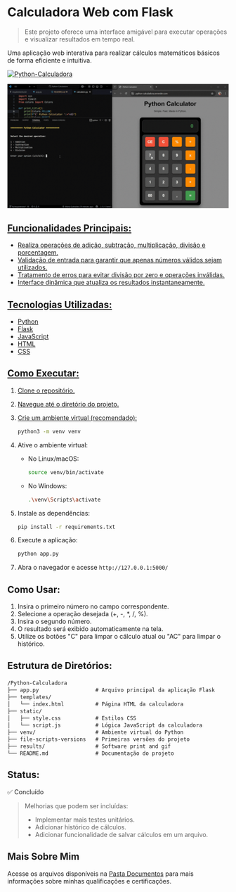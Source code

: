 # Calculadora Web com Flask

>   Este projeto oferece uma interface amigável para executar operações e visualizar resultados em tempo real.

Uma aplicação web interativa para realizar cálculos matemáticos básicos de forma eficiente e intuitiva.

<a href="https://python-calculadora.onrender.com/"><img src="https://img.shields.io/badge/-Calculadora%20Python-000000?style=for-the-badge" alt="Python-Calculadora">

![Tela do sistema](https://github.com/vitoriapguimaraes/Python-Calculadora/blob/main/results/calculate.gif)

## Funcionalidades Principais:

-   Realiza operações de adição, subtração, multiplicação, divisão e porcentagem.
-   Validação de entrada para garantir que apenas números válidos sejam utilizados.
-   Tratamento de erros para evitar divisão por zero e operações inválidas.
-   Interface dinâmica que atualiza os resultados instantaneamente.

## Tecnologias Utilizadas:

-   Python
-   Flask
-   JavaScript
-   HTML
-   CSS

## Como Executar:

1.  Clone o repositório.
2.  Navegue até o diretório do projeto.
3.  Crie um ambiente virtual (recomendado):

    ```bash
    python3 -m venv venv
    ```

4.  Ative o ambiente virtual:

    -   No Linux/macOS:

        ```bash
        source venv/bin/activate
        ```

    -   No Windows:

        ```bash
        .\venv\Scripts\activate
        ```

5.  Instale  as dependências:

    ```bash
    pip install -r requirements.txt
    ```

6.  Execute a aplicação:

    ```bash
    python app.py
    ```

7.  Abra o navegador e acesse `http://127.0.0.1:5000/`

## Como Usar:

1.  Insira o primeiro número no campo correspondente.
2.  Selecione a operação desejada (+, -, *, /, %).
3.  Insira o segundo número.
4.  O resultado será exibido automaticamente na tela.
5.  Utilize os botões "C" para limpar o cálculo atual ou "AC" para limpar o histórico.

## Estrutura de Diretórios:

```
/Python-Calculadora
├── app.py                  # Arquivo principal da aplicação Flask
├── templates/
│   └── index.html          # Página HTML da calculadora
├── static/
│   ├── style.css           # Estilos CSS
│   └── script.js           # Lógica JavaScript da calculadora
├── venv/                   # Ambiente virtual do Python
├── file-scripts-versions   # Primeiras versões do projeto
├── results/                # Software print and gif
└── README.md               # Documentação do projeto
```

## Status:

✅ Concluído

> Melhorias que podem ser incluídas:
> - Implementar mais testes unitários.
> - Adicionar histórico de cálculos.
> - Adicionar funcionalidade de salvar cálculos em um arquivo.

## Mais Sobre Mim

Acesse os arquivos disponíveis na [Pasta Documentos](https://github.com/vitoriapguimaraes/vitoriapguimaraes/tree/main/DOCUMENTOS) para mais informações sobre minhas qualificações e certificações.
